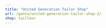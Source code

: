 ```yaml
---
title: "United Generation Tailor Shop"
url: /ganta/united-generation-tailor-shop-2/
shop: tailleur
---
```

